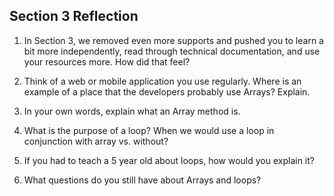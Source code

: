 ## Section 3 Reflection

1. In Section 3, we removed even more supports and pushed you to learn a bit more independently, read through technical documentation, and use your resources more. How did that feel?

2. Think of a web or mobile application you use regularly. Where is an example of a place that the developers probably use Arrays? Explain.

3. In your own words, explain what an Array method is.

4. What is the purpose of a loop? When we would use a loop in conjunction with array vs. without?

5. If you had to teach a 5 year old about loops, how would you explain it?

6. What questions do you still have about Arrays and loops?
